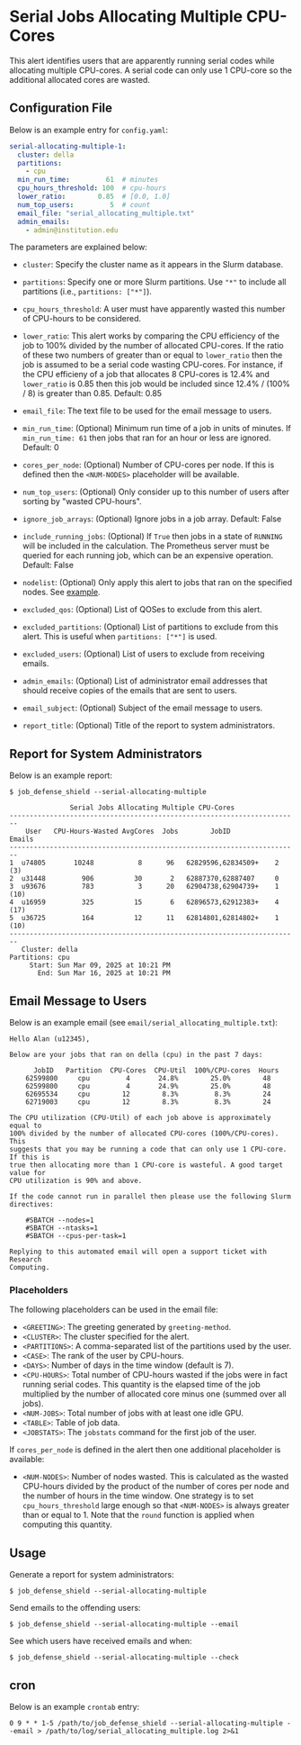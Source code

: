 # Serial Jobs Allocating Multiple CPU-Cores

This alert identifies users that are apparently running serial codes while allocating multiple CPU-cores. A serial code can only use 1 CPU-core so the additional allocated cores are wasted.

## Configuration File

Below is an example entry for `config.yaml`:

```yaml
serial-allocating-multiple-1:
  cluster: della
  partitions:
    - cpu
  min_run_time:         61  # minutes
  cpu_hours_threshold: 100  # cpu-hours
  lower_ratio:        0.85  # [0.0, 1.0]
  num_top_users:         5  # count
  email_file: "serial_allocating_multiple.txt"
  admin_emails:
    - admin@institution.edu
```

The parameters are explained below:

- `cluster`: Specify the cluster name as it appears in the Slurm database.

- `partitions`: Specify one or more Slurm partitions. Use `"*"` to include all partitions (i.e., `partitions: ["*"]`).

- `cpu_hours_threshold`: A user must have apparently wasted this number of CPU-hours to be considered.

- `lower_ratio`: This alert works by comparing the CPU efficiency of the job to 100% divided by the number of allocated CPU-cores. If the ratio of these two numbers of greater than or equal to `lower_ratio` then the job is assumed to be a serial code wasting CPU-cores. For instance, if the CPU efficieny of a job that allocates 8 CPU-cores is 12.4% and `lower_ratio` is 0.85 then this job would be included since 12.4% / (100% / 8) is greater than 0.85. Default: 0.85

- `email_file`: The text file to be used for the email message to users.

- `min_run_time`: (Optional) Minimum run time of a job in units of minutes. If `min_run_time: 61` then jobs that ran for an hour or less are ignored. Default: 0

- `cores_per_node`: (Optional) Number of CPU-cores per node. If this is defined then the `<NUM-NODES>` placeholder will be available.

- `num_top_users`: (Optional) Only consider up to this number of users after sorting by "wasted CPU-hours".

- `ignore_job_arrays`: (Optional) Ignore jobs in a job array. Default: False

- `include_running_jobs`: (Optional) If `True` then jobs in a state of `RUNNING` will be included in the calculation. The Prometheus server must be queried for each running job, which can be an expensive operation. Default: False

- `nodelist`: (Optional) Only apply this alert to jobs that ran on the specified nodes. See [example](../nodelist.md).

- `excluded_qos`: (Optional) List of QOSes to exclude from this alert.

- `excluded_partitions`: (Optional) List of partitions to exclude from this alert. This is useful when `partitions: ["*"]` is used.

- `excluded_users`: (Optional) List of users to exclude from receiving emails.

- `admin_emails`: (Optional) List of administrator email addresses that should receive copies of the emails that are sent to users.

- `email_subject`: (Optional) Subject of the email message to users.

- `report_title`: (Optional) Title of the report to system administrators.

## Report for System Administrators

Below is an example report:

```
$ job_defense_shield --serial-allocating-multiple

               Serial Jobs Allocating Multiple CPU-Cores                        
------------------------------------------------------------------------
    User   CPU-Hours-Wasted AvgCores  Jobs        JobID           Emails
------------------------------------------------------------------------
1  u74805       10248           8      96   62829596,62834509+    2 (3)
2  u31448         906          30       2   62887370,62887407     0     
3  u93676         783           3      20   62904738,62904739+    1 (10)
4  u16959         325          15       6   62896573,62912383+    4 (17)
5  u36725         164          12      11   62814801,62814802+    1 (10)
------------------------------------------------------------------------
   Cluster: della
Partitions: cpu
     Start: Sun Mar 09, 2025 at 10:21 PM
       End: Sun Mar 16, 2025 at 10:21 PM
```

## Email Message to Users

Below is an example email (see `email/serial_allocating_multiple.txt`):

```
Hello Alan (u12345),

Below are your jobs that ran on della (cpu) in the past 7 days:

      JobID   Partition  CPU-Cores  CPU-Util  100%/CPU-cores  Hours
    62599800     cpu         4       24.8%        25.0%        48  
    62599800     cpu         4       24.9%        25.0%        48  
    62695534     cpu        12        8.3%         8.3%        24  
    62719003     cpu        12        8.3%         8.3%        24  

The CPU utilization (CPU-Util) of each job above is approximately equal to
100% divided by the number of allocated CPU-cores (100%/CPU-cores). This
suggests that you may be running a code that can only use 1 CPU-core. If this is
true then allocating more than 1 CPU-core is wasteful. A good target value for
CPU utilization is 90% and above.

If the code cannot run in parallel then please use the following Slurm
directives:

    #SBATCH --nodes=1
    #SBATCH --ntasks=1
    #SBATCH --cpus-per-task=1

Replying to this automated email will open a support ticket with Research
Computing.
```

### Placeholders

The following placeholders can be used in the email file:

- `<GREETING>`: The greeting generated by `greeting-method`.
- `<CLUSTER>`: The cluster specified for the alert.
- `<PARTITIONS>`: A comma-separated list of the partitions used by the user.
- `<CASE>`: The rank of the user by CPU-hours.
- `<DAYS>`: Number of days in the time window (default is 7).
- `<CPU-HOURS>`: Total number of CPU-hours wasted if the jobs were in fact running serial codes. This quantity is the elapsed time of the job multiplied by the number of allocated core minus one (summed over all jobs).
- `<NUM-JOBS>`: Total number of jobs with at least one idle GPU.
- `<TABLE>`: Table of job data.
- `<JOBSTATS>`: The `jobstats` command for the first job of the user.

If `cores_per_node` is defined in the alert then one additional placeholder is available:

- `<NUM-NODES>`: Number of nodes wasted. This is calculated as the wasted CPU-hours divided by the product of the number of cores per node and the number of hours in the time window. One strategy is to set `cpu_hours_threshold` large enough so that `<NUM-NODES>` is always greater than or equal to 1. Note that the `round` function is applied when computing this quantity.

## Usage

Generate a report for system administrators:

```
$ job_defense_shield --serial-allocating-multiple
```

Send emails to the offending users:

```
$ job_defense_shield --serial-allocating-multiple --email
```

See which users have received emails and when:

```
$ job_defense_shield --serial-allocating-multiple --check
```
  
## cron

Below is an example `crontab` entry:

```
0 9 * * 1-5 /path/to/job_defense_shield --serial-allocating-multiple --email > /path/to/log/serial_allocating_multiple.log 2>&1
```
